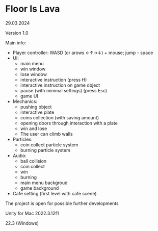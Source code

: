 # Floor Is Lava

29.03.2024

Version 1.0

Main info:

- Player controller: WASD (or arows ←↑→↓) + mouse; jump - space
- UI:
  - main menu
  - win window
  - lose window
  - interactive instruction (press H)
  - interactive instruction on game object
  - pause (with minimal settings) (press Esc)
  - game UI
- Mechanics:
  - pushing object
  - interactive plate
  - coins collection (with saving amount)
  - opening doors through interaction with a plate
  - win and lose
  - The user can climb walls
- Particles:
  - coin collect particle system
  - burning particle system
- Audio:
  - ball collision 
  - coin collect 
  - win
  - burning
  - main menu backgroud
  - game background 
- Cafe setting (first level with cafe scene)
  
The project is open for possible further developments
  
Unity for Mac 2022.3.12f1

22.3 (Windows)

